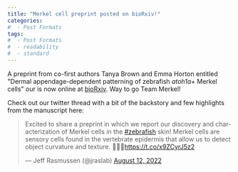 ```yaml
---
title: "Merkel cell preprint posted on bioRxiv!"
categories:
#  - Post Formats
tags:
#  - Post Formats
#  - readability
#  - standard
---
```

A preprint from co-first authors Tanya Brown and Emma Horton entitled "Dermal appendage-dependent patterning of zebrafish *atoh1a+* Merkel cells" our is now online at [bioRxiv](https://www.biorxiv.org/content/10.1101/2022.08.11.503570). Way to go Team Merkel! 

Check out our twitter thread with a bit of the backstory and few highlights from the manuscript here:

<blockquote class="twitter-tweet"><p lang="en" dir="ltr">Excited to share a preprint in which we report our discovery and characterization of Merkel cells in the <a href="https://twitter.com/hashtag/zebrafish?src=hash&amp;ref_src=twsrc%5Etfw">#zebrafish</a> skin! Merkel cells are sensory cells found in the vertebrate epidermis that allow us to detect object curvature and texture. 🧵👇🏻<a href="https://t.co/x9ZCyrJ5z2">https://t.co/x9ZCyrJ5z2</a></p>&mdash; Jeff Rasmussen (@jraslab) <a href="https://twitter.com/jraslab/status/1558134948011266048?ref_src=twsrc%5Etfw">August 12, 2022</a></blockquote> <script async src="https://platform.twitter.com/widgets.js" charset="utf-8"></script>
